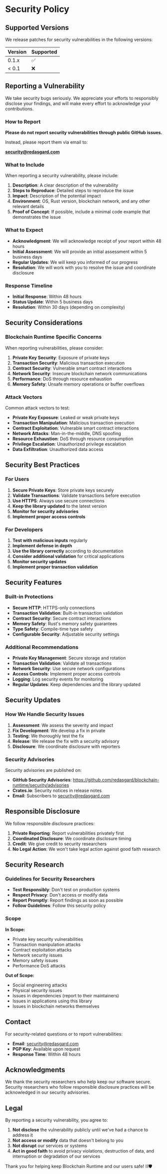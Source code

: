 # Security Policy

## Supported Versions

We release patches for security vulnerabilities in the following versions:

| Version | Supported          |
| ------- | ------------------ |
| 0.1.x   | :white_check_mark: |
| < 0.1   | :x:                |

## Reporting a Vulnerability

We take security bugs seriously. We appreciate your efforts to responsibly disclose your findings, and will make every effort to acknowledge your contributions.

### How to Report

**Please do not report security vulnerabilities through public GitHub issues.**

Instead, please report them via email to:

**security@redasgard.com**

### What to Include

When reporting a security vulnerability, please include:

1. **Description**: A clear description of the vulnerability
2. **Steps to Reproduce**: Detailed steps to reproduce the issue
3. **Impact**: Description of the potential impact
4. **Environment**: OS, Rust version, blockchain network, and any other relevant details
5. **Proof of Concept**: If possible, include a minimal code example that demonstrates the issue

### What to Expect

- **Acknowledgment**: We will acknowledge receipt of your report within 48 hours
- **Initial Assessment**: We will provide an initial assessment within 5 business days
- **Regular Updates**: We will keep you informed of our progress
- **Resolution**: We will work with you to resolve the issue and coordinate disclosure

### Response Timeline

- **Initial Response**: Within 48 hours
- **Status Update**: Within 5 business days
- **Resolution**: Within 30 days (depending on complexity)

## Security Considerations

### Blockchain Runtime Specific Concerns

When reporting vulnerabilities, please consider:

1. **Private Key Security**: Exposure of private keys
2. **Transaction Security**: Malicious transaction execution
3. **Contract Security**: Vulnerable smart contract interactions
4. **Network Security**: Insecure blockchain network communications
5. **Performance**: DoS through resource exhaustion
6. **Memory Safety**: Unsafe memory operations or buffer overflows

### Attack Vectors

Common attack vectors to test:

- **Private Key Exposure**: Leaked or weak private keys
- **Transaction Manipulation**: Malicious transaction execution
- **Contract Exploitation**: Vulnerable smart contract interactions
- **Network Attacks**: Man-in-the-middle, DNS spoofing
- **Resource Exhaustion**: DoS through resource consumption
- **Privilege Escalation**: Unauthorized privilege escalation
- **Data Exfiltration**: Unauthorized data access

## Security Best Practices

### For Users

1. **Secure Private Keys**: Store private keys securely
2. **Validate Transactions**: Validate transactions before execution
3. **Use HTTPS**: Always use secure connections
4. **Keep the library updated** to the latest version
5. **Monitor for security advisories**
6. **Implement proper access controls**

### For Developers

1. **Test with malicious inputs** regularly
2. **Implement defense in depth**
3. **Use the library correctly** according to documentation
4. **Consider additional validation** for critical applications
5. **Monitor security updates**
6. **Implement proper transaction validation**

## Security Features

### Built-in Protections

- **Secure HTTP**: HTTPS-only connections
- **Transaction Validation**: Built-in transaction validation
- **Contract Security**: Secure contract interactions
- **Memory Safety**: Rust's memory safety guarantees
- **Type Safety**: Compile-time type safety
- **Configurable Security**: Adjustable security settings

### Additional Recommendations

- **Private Key Management**: Secure storage and rotation
- **Transaction Validation**: Validate all transactions
- **Network Security**: Use secure network configurations
- **Access Controls**: Implement proper access controls
- **Logging**: Log security events for monitoring
- **Regular Updates**: Keep dependencies and the library updated

## Security Updates

### How We Handle Security Issues

1. **Assessment**: We assess the severity and impact
2. **Fix Development**: We develop a fix in private
3. **Testing**: We thoroughly test the fix
4. **Release**: We release the fix with a security advisory
5. **Disclosure**: We coordinate disclosure with reporters

### Security Advisories

Security advisories are published on:

- **GitHub Security Advisories**: https://github.com/redasgard/blockchain-runtime/security/advisories
- **Crates.io**: Security notices in release notes
- **Email**: Subscribers to security@redasgard.com

## Responsible Disclosure

We follow responsible disclosure practices:

1. **Private Reporting**: Report vulnerabilities privately first
2. **Coordinated Disclosure**: We coordinate disclosure timing
3. **Credit**: We give credit to security researchers
4. **No Legal Action**: We won't take legal action against good faith research

## Security Research

### Guidelines for Security Researchers

- **Test Responsibly**: Don't test on production systems
- **Respect Privacy**: Don't access or modify data
- **Report Promptly**: Report findings as soon as possible
- **Follow Guidelines**: Follow this security policy

### Scope

**In Scope:**
- Private key security vulnerabilities
- Transaction manipulation attacks
- Contract exploitation attacks
- Network security issues
- Memory safety issues
- Performance DoS attacks

**Out of Scope:**
- Social engineering attacks
- Physical security issues
- Issues in dependencies (report to their maintainers)
- Issues in applications using this library
- Issues in blockchain networks themselves

## Contact

For security-related questions or to report vulnerabilities:

- **Email**: security@redasgard.com
- **PGP Key**: Available upon request
- **Response Time**: Within 48 hours

## Acknowledgments

We thank the security researchers who help keep our software secure. Security researchers who follow responsible disclosure practices will be acknowledged in our security advisories.

## Legal

By reporting a security vulnerability, you agree to:

1. **Not disclose** the vulnerability publicly until we've had a chance to address it
2. **Not access or modify** data that doesn't belong to you
3. **Not disrupt** our services or systems
4. **Act in good faith** to avoid privacy violations, destruction of data, and interruption or degradation of our services

Thank you for helping keep Blockchain Runtime and our users safe! ⛓️🛡️